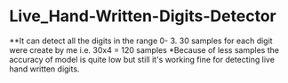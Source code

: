 # Live_Hand-Written-Digits-Detector

**It can detect all the digits in the range 0- 3.
30 samples for each digit were create by me i.e. 30x4 = 120 samples
*Because of less samples the accuracy of model is quite low but still it's working fine for detecting live hand written digits.
